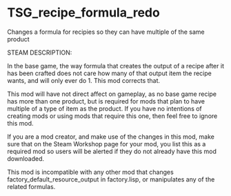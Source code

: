 # TSG_recipe_formula_redo
 Changes a formula for recipies so they can have multiple of the same product

STEAM DESCRIPTION:

In the base game, the way formula that creates the output of a recipe after it has been crafted does not care how many of that output item the recipe wants, and will only ever do 1. This mod corrects that.

This mod will have not direct affect on gameplay, as no base game recipe has more than one product, but is required for mods that plan to have multiple of a type of item as the product. If you have no intentions of creating mods or using mods that require this one, then feel free to ignore this mod.

If you are a mod creator, and make use of the changes in this mod, make sure that on the Steam Workshop page for your mod, you list this as a required mod so users will be alerted if they do not already have this mod downloaded.

This mod is incompatible with any other mod that changes factory_default_resource_output in factory.lisp, or manipulates any of the related formulas.